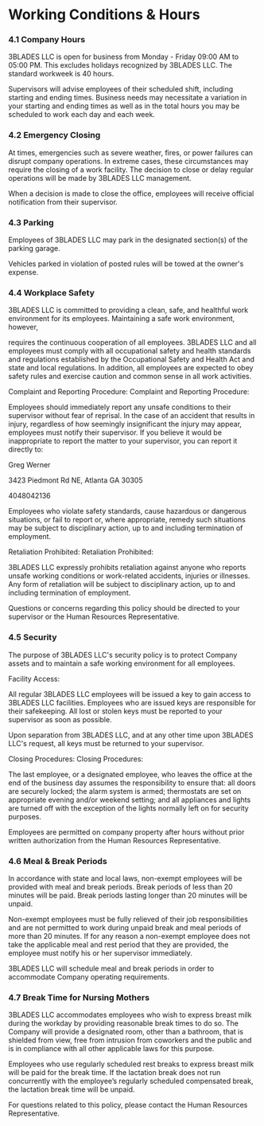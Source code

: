 # Working Conditions & Hours

### 4.1 Company Hours

3BLADES LLC is open for business from Monday - Friday 09:00 AM to 05:00 PM. This excludes holidays recognized by 3BLADES LLC. The standard workweek is 40 hours.

Supervisors will advise employees of their scheduled shift, including starting and ending times. Business needs may necessitate a variation in your starting and ending times as well as in the total hours you may be scheduled to work each day and each week.

### 4.2 Emergency Closing

At times, emergencies such as severe weather, fires, or power failures can disrupt company operations. In extreme cases, these circumstances may require the closing of a work facility. The decision to close or delay regular operations will be made by 3BLADES LLC management.

When a decision is made to close the office, employees will receive official notification from their supervisor.

### 4.3 Parking

Employees of 3BLADES LLC may park in the designated section\(s\) of the parking garage.

Vehicles parked in violation of posted rules will be towed at the owner's expense.

### 4.4 Workplace Safety

3BLADES LLC is committed to providing a clean, safe, and healthful work environment for its employees. Maintaining a safe work environment, however,

requires the continuous cooperation of all employees. 3BLADES LLC and all employees must comply with all occupational safety and health standards and regulations established by the Occupational Safety and Health Act and state and local regulations. In addition, all employees are expected to obey safety rules and exercise caution and common sense in all work activities.

Complaint and Reporting Procedure: Complaint and Reporting Procedure:

Employees should immediately report any unsafe conditions to their supervisor without fear of reprisal. In the case of an accident that results in injury, regardless of how seemingly insignificant the injury may appear, employees must notify their supervisor. If you believe it would be inappropriate to report the matter to your supervisor, you can report it directly to:

Greg Werner

3423 Piedmont Rd NE, Atlanta GA 30305

4048042136

Employees who violate safety standards, cause hazardous or dangerous situations, or fail to report or, where appropriate, remedy such situations may be subject to disciplinary action, up to and including termination of employment.

Retaliation Prohibited: Retaliation Prohibited:

3BLADES LLC expressly prohibits retaliation against anyone who reports unsafe working conditions or work-related accidents, injuries or illnesses. Any form of retaliation will be subject to disciplinary action, up to and including termination of employment.

Questions or concerns regarding this policy should be directed to your supervisor or the Human Resources Representative.

### 4.5 Security

The purpose of 3BLADES LLC's security policy is to protect Company assets and to maintain a safe working environment for all employees.

Facility Access: 

All regular 3BLADES LLC employees will be issued a key to gain access to 3BLADES LLC facilities. Employees who are issued keys are responsible for their safekeeping. All lost or stolen keys must be reported to your supervisor as soon as possible.

Upon separation from 3BLADES LLC, and at any other time upon 3BLADES LLC's request, all keys must be returned to your supervisor.

Closing Procedures: Closing Procedures:

The last employee, or a designated employee, who leaves the office at the end of the business day assumes the responsibility to ensure that: all doors are securely locked; the alarm system is armed; thermostats are set on appropriate evening and/or weekend setting; and all appliances and lights are turned off with the exception of the lights normally left on for security purposes.

Employees are permitted on company property after hours without prior written authorization from the Human Resources Representative.

### 4.6 Meal & Break Periods

In accordance with state and local laws, non-exempt employees will be provided with meal and break periods. Break periods of less than 20 minutes will be paid. Break periods lasting longer than 20 minutes will be unpaid.

Non-exempt employees must be fully relieved of their job responsibilities and are not permitted to work during unpaid break and meal periods of more than 20 minutes. If for any reason a non-exempt employee does not take the applicable meal and rest period that they are provided, the employee must notify his or her supervisor immediately.

3BLADES LLC will schedule meal and break periods in order to accommodate Company operating requirements.

### 4.7 Break Time for Nursing Mothers

3BLADES LLC accommodates employees who wish to express breast milk during the workday by providing reasonable break times to do so. The Company will provide a designated room, other than a bathroom, that is shielded from view, free from intrusion from coworkers and the public and is in compliance with all other applicable laws for this purpose.

Employees who use regularly scheduled rest breaks to express breast milk will be paid for the break time. If the lactation break does not run concurrently with the employee’s regularly scheduled compensated break, the lactation break time will be unpaid.

For questions related to this policy, please contact the Human Resources Representative.

